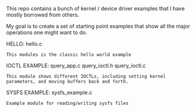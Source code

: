 This repo contains a bunch of kernel / device driver examples that I have mostly borrowed from others.

My goal is to create a set of starting point examples that show all the major operations one might want to do.

HELLO:
    hello.c

    This modules is the classic hello world example

IOCTL EXAMPLE:
    query_app.c
    query_ioctl.h
    query_ioctl.c

    This module shows different IOCTLs, including setting kernel parameters, and moving buffers back and forth.


SYSFS EXAMPLE:
    sysfs_example.c

    Example module for reading/writing sysfs files
